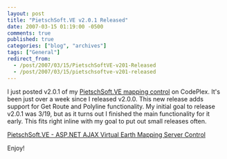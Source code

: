 ```yaml
---
layout: post
title: "PietschSoft.VE v2.0.1 Released"
date: 2007-03-15 01:19:00 -0500
comments: true
published: true
categories: ["blog", "archives"]
tags: ["General"]
redirect_from: 
  - /post/2007/03/15/PietschSoftVE-v201-Released
  - /post/2007/03/15/pietschsoftve-v201-released
---
```

<!-- more -->
<P>I just posted v2.0.1 of my <A href="http://simplovation.com/Page/WebMapsVE.aspx">PietschSoft.VE mapping control</A> on CodePlex. It's been just over a week since I released v2.0.0. This new release adds support for Get Route and Polyline functionality. My&nbsp;initial goal to release v2.0.1&nbsp;was 3/19, but as it turns out I finished the main functionality for it early. This fits right inline with my goal to put out small releases often.</P>
<P><A href="http://simplovation.com/Page/WebMapsVE.aspx">PietschSoft.VE - ASP.NET AJAX Virtual Earth Mapping Server Control</A></P>
<P>Enjoy!</P>
